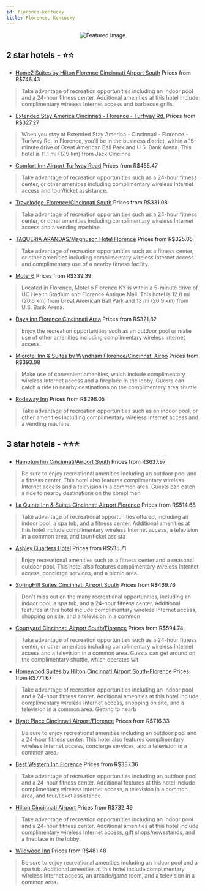 ```yaml
---
id: florence-kentucky
title: Florence, Kentucky
---
```


<center><img src="https://i.travelapi.com/hotels/20000000/19430000/19421000/19420931/83ca5976_z.jpg" alt="Featured Image" /></center>


##  2 star hotels - ⭐️⭐️

-    [Home2 Suites by Hilton Florence Cincinnati Airport South](https://us.hurb.com/hotels/florence/home2-suites-by-hilton-florence-cincinnati-airport-south-JNP-JP02744G?cmp=18055) Prices from R$746.43
   > Take advantage of recreation opportunities including an indoor pool and a 24-hour fitness center. Additional amenities at this hotel include complimentary wireless Internet access and barbecue grills.
-    [Extended Stay America Cincinnati - Florence - Turfway Rd.](https://us.hurb.com/hotels/florence/extended-stay-america-cincinnati-florence-turfway-rd-JNP-JP741010?cmp=18055) Prices from R$327.27
   > When you stay at Extended Stay America - Cincinnati - Florence - Turfway Rd. in Florence, you'll be in the business district, within a 15-minute drive of Great American Ball Park and U.S. Bank Arena. This hotel is 11.1 mi (17.9 km) from Jack Cincinna
-    [Comfort Inn Airport Turfway Road](https://us.hurb.com/hotels/florence/comfort-inn-airport-turfway-road-JNP-JP632181?cmp=18055) Prices from R$455.47
   > Take advantage of recreation opportunities such as a 24-hour fitness center, or other amenities including complimentary wireless Internet access and tour/ticket assistance.
-    [Travelodge-Florence/Cincinnati South](https://us.hurb.com/hotels/florence/travelodge-florence-cincinnati-south-JNP-JP155058?cmp=18055) Prices from R$331.08
   > Take advantage of recreation opportunities such as a 24-hour fitness center, or other amenities including complimentary wireless Internet access and a vending machine.
-    [TAQUERIA ARANDAS/Magnuson Hotel Florence](https://us.hurb.com/hotels/florence/taqueria-arandas-magnuson-hotel-florence-JNP-JP071725?cmp=18055) Prices from R$325.05
   > Take advantage of recreation opportunities such as a fitness center, or other amenities including complimentary wireless Internet access and complimentary use of a nearby fitness facility.
-    [Motel 6](https://us.hurb.com/hotels/florence/motel-6-JNP-JP542154?cmp=18055) Prices from R$339.39
   > Located in Florence, Motel 6 Florence KY is within a 5-minute drive of UC Health Stadium and Florence Antique Mall. This hotel is 12.8 mi (20.6 km) from Great American Ball Park and 13 mi (20.9 km) from U.S. Bank Arena.
-    [Days Inn Florence Cincinnati Area](https://us.hurb.com/hotels/florence/days-inn-florence-cincinnati-area-JNP-JP332323?cmp=18055) Prices from R$321.82
   > Enjoy the recreation opportunities such as an outdoor pool or make use of other amenities including complimentary wireless Internet access.
-    [Microtel Inn & Suites by Wyndham Florence/Cincinnati Airpo](https://us.hurb.com/hotels/florence/microtel-inn-suites-by-wyndham-florence-cincinnati-airpo-JNP-JP869877?cmp=18055) Prices from R$393.98
   > Make use of convenient amenities, which include complimentary wireless Internet access and a fireplace in the lobby. Guests can catch a ride to nearby destinations on the complimentary area shuttle.
-    [Rodeway Inn](https://us.hurb.com/hotels/florence/rodeway-inn-JNP-JP906426?cmp=18055) Prices from R$296.05
   > Take advantage of recreation opportunities such as an indoor pool, or other amenities including complimentary wireless Internet access and a vending machine.

##  3 star hotels - ⭐️⭐️⭐️

-    [Hampton Inn Cincinnati/Airport South](https://us.hurb.com/hotels/florence/hampton-inn-cincinnati-airport-south-JNP-JP013404?cmp=18055) Prices from R$637.97
   > Be sure to enjoy recreational amenities including an outdoor pool and a fitness center. This hotel also features complimentary wireless Internet access and a television in a common area. Guests can catch a ride to nearby destinations on the complimen
-    [La Quinta Inn & Suites Cincinnati Airport Florence](https://us.hurb.com/hotels/florence/la-quinta-inn-suites-cincinnati-airport-florence-JNP-JP309216?cmp=18055) Prices from R$514.68
   > Take advantage of recreational opportunities offered, including an indoor pool, a spa tub, and a fitness center. Additional amenities at this hotel include complimentary wireless Internet access, a television in a common area, and tour/ticket assista
-    [Ashley Quarters Hotel](https://us.hurb.com/hotels/florence/ashley-quarters-hotel-JNP-JP188975?cmp=18055) Prices from R$535.71
   > Enjoy recreational amenities such as a fitness center and a seasonal outdoor pool. This hotel also features complimentary wireless Internet access, concierge services, and a picnic area.
-    [SpringHill Suites Cincinnati Airport South](https://us.hurb.com/hotels/florence/springhill-suites-cincinnati-airport-south-JNP-JP069655?cmp=18055) Prices from R$469.76
   > Don't miss out on the many recreational opportunities, including an indoor pool, a spa tub, and a 24-hour fitness center. Additional features at this hotel include complimentary wireless Internet access, shopping on site, and a television in a common
-    [Courtyard Cincinnati Airport South/Florence](https://us.hurb.com/hotels/florence/courtyard-cincinnati-airport-south-florence-JNP-JP784437?cmp=18055) Prices from R$594.74
   > Take advantage of recreation opportunities such as a 24-hour fitness center, or other amenities including complimentary wireless Internet access and a television in a common area. Guests can get around on the complimentary shuttle, which operates wit
-    [Homewood Suites by Hilton Cincinnati Airport South-Florence](https://us.hurb.com/hotels/florence/homewood-suites-by-hilton-cincinnati-airport-south-florence-JNP-JP332130?cmp=18055) Prices from R$771.67
   > Take advantage of recreation opportunities including an indoor pool and a 24-hour fitness center. Additional amenities at this hotel include complimentary wireless Internet access, shopping on site, and a television in a common area. Getting to nearb
-    [Hyatt Place Cincinnati Airport/Florence](https://us.hurb.com/hotels/florence/hyatt-place-cincinnati-airport-florence-JNP-JP154951?cmp=18055) Prices from R$716.33
   > Be sure to enjoy recreational amenities including an outdoor pool and a 24-hour fitness center. This hotel also features complimentary wireless Internet access, concierge services, and a television in a common area.
-    [Best Western Inn Florence](https://us.hurb.com/hotels/florence/best-western-inn-florence-JNP-JP186102?cmp=18055) Prices from R$387.36
   > Take advantage of recreation opportunities including an outdoor pool and a 24-hour fitness center. Additional features at this hotel include complimentary wireless Internet access, a television in a common area, and tour/ticket assistance.
-    [Hilton Cincinnati Airport](https://us.hurb.com/hotels/florence/hilton-cincinnati-airport-JNP-JP013405?cmp=18055) Prices from R$732.49
   > Take advantage of recreation opportunities including an indoor pool and a 24-hour fitness center. Additional amenities at this hotel include complimentary wireless Internet access, gift shops/newsstands, and a fireplace in the lobby.
-    [Wildwood Inn](https://us.hurb.com/hotels/florence/wildwood-inn-JNP-JP216329?cmp=18055) Prices from R$481.48
   > Be sure to enjoy recreational amenities including an indoor pool and a spa tub. Additional amenities at this hotel include complimentary wireless Internet access, an arcade/game room, and a television in a common area.
